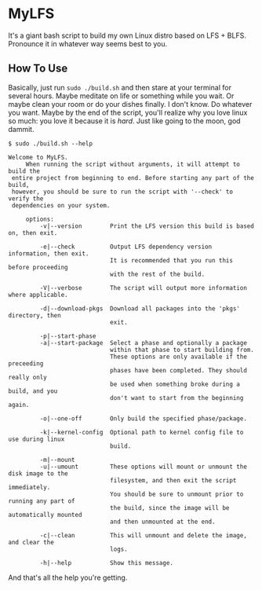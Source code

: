 # MyLFS
It's a giant bash script to build my own Linux distro based on LFS + BLFS. Pronounce it in whatever way seems best to you.

## How To Use
Basically, just run `sudo ./build.sh` and then stare at your terminal for several hours. Maybe meditate on life or something while you wait. Or maybe clean your room or do your dishes finally. I don't know. Do whatever you want. Maybe by the end of the script, you'll realize why you love linux so much: you love it because it is *hard*. Just like going to the moon, god dammit.

```
$ sudo ./build.sh --help

Welcome to MyLFS.
     When running the script without arguments, it will attempt to build the
 entire project from beginning to end. Before starting any part of the build,
 however, you should be sure to run the script with '--check' to verify the
 dependencies on your system.

     options:
         -v|--version        Print the LFS version this build is based on, then exit.

         -e|--check          Output LFS dependency version information, then exit.
                             It is recommended that you run this before proceeding
                             with the rest of the build.

         -V|--verbose        The script will output more information where applicable.

         -d|--download-pkgs  Download all packages into the 'pkgs' directory, then
                             exit.

         -p|--start-phase
         -a|--start-package  Select a phase and optionally a package
                             within that phase to start building from.
                             These options are only available if the preceeding
                             phases have been completed. They should really only
                             be used when something broke during a build, and you
                             don't want to start from the beginning again.

         -o|--one-off        Only build the specified phase/package.

         -k|--kernel-config  Optional path to kernel config file to use during linux
                             build.

         -m|--mount
         -u|--umount         These options will mount or unmount the disk image to the
                             filesystem, and then exit the script immediately.
                             You should be sure to unmount prior to running any part of
                             the build, since the image will be automatically mounted
                             and then unmounted at the end.

         -c|--clean          This will unmount and delete the image, and clear the
                             logs.

         -h|--help           Show this message.
```
And that's all the help you're getting.

